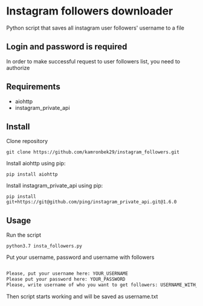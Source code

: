 # Instagram followers downloader
  Python script that saves all instagram user followers' username to a file

## Login and password is required
   In order to make successful request to user followers list, you need to authorize

## Requirements

   * aiohttp
   * instagram_private_api

## Install

   Clone repository

   ``git clone https://github.com/kamronbek29/instagram_followers.git``

   Install aiohttp using pip:

   ``pip install aiohttp``

   Install instagram_private_api using pip:

   ``pip install git+https://git@github.com/ping/instagram_private_api.git@1.6.0``

## Usage

   Run the script

   ``python3.7 insta_followers.py``

   Put your username, password and username with followers
   
   ```python

   Please, put your username here: YOUR_USERNAME
   Please put your password here: YOUR_PASSWORD
   Please, write username of who you want to get followers: USERNAME_WITH_FOLLOWERS

   ```

   Then script starts working and will be saved as username.txt